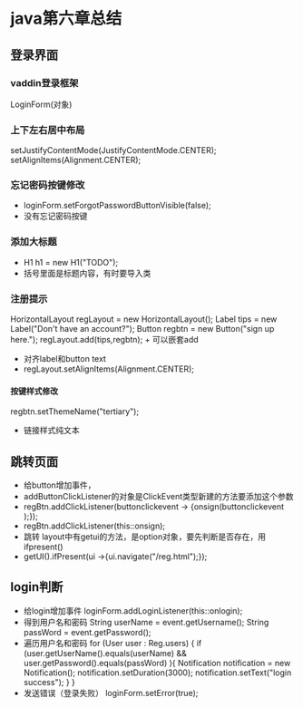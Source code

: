 # java第六章总结
## 登录界面
### vaddin登录框架
 LoginForm(对象)
### 上下左右居中布局
setJustifyContentMode(JustifyContentMode.CENTER);
        setAlignItems(Alignment.CENTER);
### 忘记密码按键修改
 +   loginForm.setForgotPasswordButtonVisible(false);
+ 没有忘记密码按键
### 添加大标题
 + H1 h1 = new H1("TODO");
 + 括号里面是标题内容，有时要导入类
### 注册提示
HorizontalLayout regLayout = new HorizontalLayout();
        Label tips = new Label("Don't have an account?");
        Button regbtn = new Button("sign up here.");
        regLayout.add(tips,regbtn);
        + 可以嵌套add
+ 对齐label和button text
+ regLayout.setAlignItems(Alignment.CENTER);
#### 按键样式修改
regbtn.setThemeName("tertiary");
+ 链接样式纯文本
## 跳转页面
+ 给button增加事件，
+ addButtonClickListener的对象是ClickEvent类型新建的方法要添加这个参数
+   regBtn.addClickListener(buttonclickevent -> {onsign(buttonclickevent );});
+   regBtn.addClickListener(this::onsign);
+ 跳转
layout中有getui的方法，是option对象，要先判断是否存在，用ifpresent()
+ getUI().ifPresent(ui ->{ui.navigate("/reg.html");});
## login判断
+ 给login增加事件
loginForm.addLoginListener(this::onlogin);
+ 得到用户名和密码
String userName = event.getUsername();
        String passWord = event.getPassword();
+ 遍历用户名和密码
 for (User user : Reg.users) {
            if (user.getUserName().equals(userName) && user.getPassword().equals(passWord) ){
                Notification notification = new Notification();
                notification.setDuration(3000);
                notification.setText("login success");
            }
        }
+ 发送错误（登录失败）
  loginForm.setError(true);




